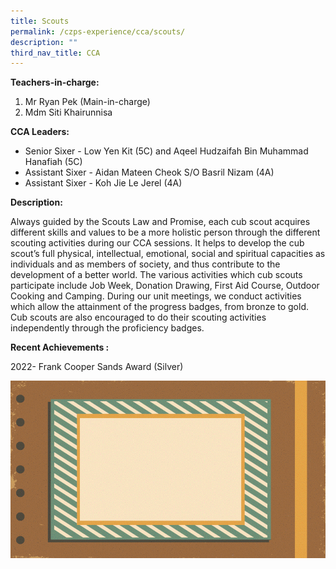 ```yaml
---
title: Scouts
permalink: /czps-experience/cca/scouts/
description: ""
third_nav_title: CCA
---
```

<p><strong>Teachers-in-charge:&nbsp;</strong></p>
<ol>
<li>Mr Ryan Pek (Main-in-charge)</li>
<li>Mdm Siti Khairunnisa</li>
</ol>
<p><strong>CCA Leaders:</strong></p>
<ul>
<li>Senior Sixer - Low Yen Kit (5C) and Aqeel Hudzaifah Bin Muhammad Hanafiah (5C) </li>
<li>Assistant Sixer - Aidan Mateen Cheok S/O Basril Nizam (4A)</li>
<li>Assistant Sixer - Koh Jie Le Jerel (4A)</li>
</ul>
<p><strong>Description:&nbsp;</strong></p>
<p>Always guided by the Scouts Law and Promise, each cub scout acquires different skills and values to be a more holistic person through the different scouting activities during our CCA sessions. It helps to develop the cub scout’s full physical, intellectual, emotional, social and spiritual capacities as individuals and as members of society, and thus contribute to the development of a better world. The various activities which cub scouts participate include Job Week, Donation Drawing, First Aid Course, Outdoor Cooking and Camping. During our unit meetings, we conduct activities which allow the attainment of the progress badges, from bronze to gold. Cub scouts are also encouraged to do their scouting activities independently through the proficiency badges. &nbsp;</p>
<p><strong>Recent Achievements :</strong></p>
<p>2022- Frank Cooper Sands Award (Silver)</p>

<p><img src="/images/scouts%20photos%20-%20school%20website%202023.gif"></p>


